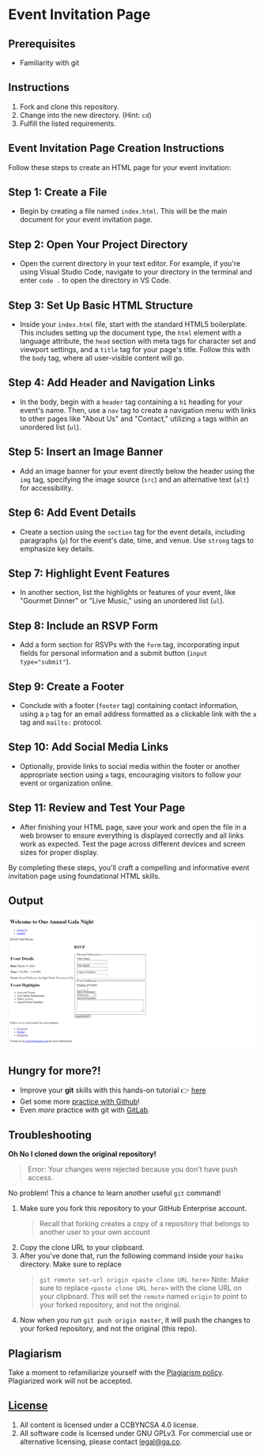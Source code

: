 # Event Invitation Page

## Prerequisites

- Familiarity with git

## Instructions

1. Fork and clone this repository.
2. Change into the new directory. (Hint: `cd`)
3. Fulfill the listed requirements.


## Event Invitation Page Creation Instructions

Follow these steps to create an HTML page for your event invitation:

## Step 1: Create a File

- Begin by creating a file named `index.html`. This will be the main document for your event invitation page.

## Step 2: Open Your Project Directory

- Open the current directory in your text editor. For example, if you're using Visual Studio Code, navigate to your directory in the terminal and enter `code .` to open the directory in VS Code.

## Step 3: Set Up Basic HTML Structure

- Inside your `index.html` file, start with the standard HTML5 boilerplate. This includes setting up the document type, the `html` element with a language attribute, the `head` section with meta tags for character set and viewport settings, and a `title` tag for your page's title. Follow this with the `body` tag, where all user-visible content will go.

## Step 4: Add Header and Navigation Links

- In the body, begin with a `header` tag containing a `h1` heading for your event's name. Then, use a `nav` tag to create a navigation menu with links to other pages like "About Us" and "Contact," utilizing `a` tags within an unordered list (`ul`).

## Step 5: Insert an Image Banner

- Add an image banner for your event directly below the header using the `img` tag, specifying the image source (`src`) and an alternative text (`alt`) for accessibility.

## Step 6: Add Event Details

- Create a section using the `section` tag for the event details, including paragraphs (`p`) for the event's date, time, and venue. Use `strong` tags to emphasize key details.

## Step 7: Highlight Event Features

- In another section, list the highlights or features of your event, like "Gourmet Dinner" or "Live Music," using an unordered list (`ul`).

## Step 8: Include an RSVP Form

- Add a form section for RSVPs with the `form` tag, incorporating input fields for personal information and a submit button (`input type="submit"`).

## Step 9: Create a Footer

- Conclude with a footer (`footer` tag) containing contact information, using a `p` tag for an email address formatted as a clickable link with the `a` tag and `mailto:` protocol.

## Step 10: Add Social Media Links

- Optionally, provide links to social media within the footer or another appropriate section using `a` tags, encouraging visitors to follow your event or organization online.

## Step 11: Review and Test Your Page

- After finishing your HTML page, save your work and open the file in a web browser to ensure everything is displayed correctly and all links work as expected. Test the page across different devices and screen sizes for proper display.

By completing these steps, you'll craft a compelling and informative event invitation page using foundational HTML skills.

## Output
![unhelpful error](./assets/hw.png)

## Hungry for more?! 
- Improve your **git** skills with this hands-on tutorial :point_right: [here](https://gitimmersion.com/index.html)
- Get some more [practice with Github](https://git.generalassemb.ly/java-interapt-11-8/git-github-lab)!
- Even _more_ practice with git with [GitLab](https://lab.github.com/githubtraining/first-day-on-github).

## Troubleshooting
**Oh No I cloned down the original repository!**

> Error: Your changes were rejected because you don't have push access.

No problem! This a chance to learn another useful `git` command!

1. Make sure you fork this repository to your GitHub Enterprise account.
   > Recall that forking creates a copy of a repository that belongs to another
   > user to your own account
2. Copy the clone URL to your clipboard.
3. After you've done that, run the following command inside your `haiku`
   directory. Make sure to replace
   > `git remote set-url origin <paste clone URL here>` Note: Make sure to
   > replace `<paste clone URL here>` with the clone URL on your clipboard. This
   > will set the `remote` named `origin` to point to your forked repository,
   > and not the original.
4. Now when you run `git push origin master`, it will push the changes to your
   forked repository, and not the original (this repo).

## Plagiarism

Take a moment to refamiliarize yourself with the
[Plagiarism policy](https://git.generalassemb.ly/DC-WDI/Administrative/blob/master/plagiarism.md).
Plagiarized work will not be accepted.

## [License](LICENSE)

1.  All content is licensed under a CC­BY­NC­SA 4.0 license.
1.  All software code is licensed under GNU GPLv3. For commercial use or
    alternative licensing, please contact legal@ga.co.


